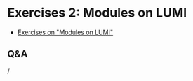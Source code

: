 # Exercises 2: Modules on LUMI

<!--
Exercises will be made available during the course
-->

- [Exercises on "Modules on LUMI"](E04-Modules.md)

## Q&A

/


